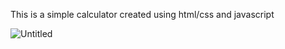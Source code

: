This is a simple calculator created using html/css and javascript


![Untitled](https://github.com/Jett78/Html-css-Javascript-Calculator/assets/120304533/de5787f5-2df2-40f5-aac4-87e3660f0533)
